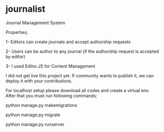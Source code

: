 # journalist
Journal Management System

Properties;

1- Editors can create journals and accept authorship requests

2- Users can be author to any journal (if the authorship request is accepted by editor)

3- I used Editor.JS for Content Management

I did not get live this project yet. If community wants to publish it, we can deploy it with your contributions.

For localhost setup please download all codes and create a virtual env. After that you must run following commands;

python manage.py makemigrations

python manage.py migrate

python manage.py runserver
